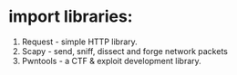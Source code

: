 # import libraries:
1. Request - simple HTTP library.
2. Scapy - send, sniff, dissect and forge network packets
3. Pwntools - a CTF & exploit development library.